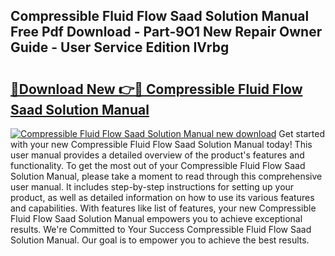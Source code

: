 ## Compressible Fluid Flow Saad Solution Manual Free Pdf Download - Part-9O1 New Repair Owner Guide - User Service Edition IVrbg

# <h2><a href="http://bc52556.oget.top/?id=Compressible+Fluid+Flow+Saad+Solution+Manual">🔗Download New 👉🔴 Compressible Fluid Flow Saad Solution Manual</a></h2>

[![Compressible Fluid Flow Saad Solution Manual new download](https://i.imgur.com/5g1atiW.png)](http://bc52556.oget.top/?id=Compressible+Fluid+Flow+Saad+Solution+Manual)
Get started with your new Compressible Fluid Flow Saad Solution Manual today! This user manual provides a detailed overview of the product's features and functionality. To get the most out of your Compressible Fluid Flow Saad Solution Manual, please take a moment to read through this comprehensive user manual. It includes step-by-step instructions for setting up your product, as well as detailed information on how to use its various features and capabilities. With features like list of features, your new Compressible Fluid Flow Saad Solution Manual empowers you to achieve exceptional results. We're Committed to Your Success Compressible Fluid Flow Saad Solution Manual. Our goal is to empower you to achieve the best results.
